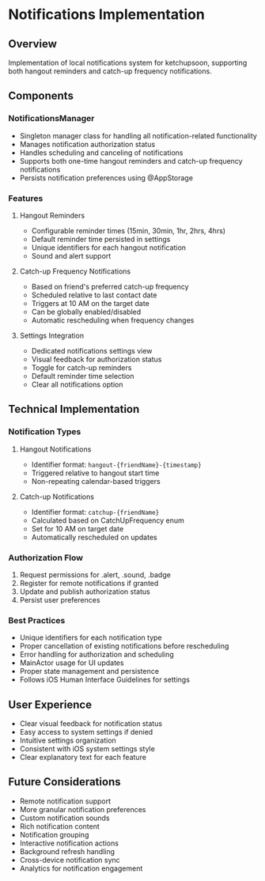 # Notifications Implementation

## Overview
Implementation of local notifications system for ketchupsoon, supporting both hangout reminders and catch-up frequency notifications.

## Components

### NotificationsManager
- Singleton manager class for handling all notification-related functionality
- Manages notification authorization status
- Handles scheduling and canceling of notifications
- Supports both one-time hangout reminders and catch-up frequency notifications
- Persists notification preferences using @AppStorage

### Features
1. Hangout Reminders
   - Configurable reminder times (15min, 30min, 1hr, 2hrs, 4hrs)
   - Default reminder time persisted in settings
   - Unique identifiers for each hangout notification
   - Sound and alert support

2. Catch-up Frequency Notifications
   - Based on friend's preferred catch-up frequency
   - Scheduled relative to last contact date
   - Triggers at 10 AM on the target date
   - Can be globally enabled/disabled
   - Automatic rescheduling when frequency changes

3. Settings Integration
   - Dedicated notifications settings view
   - Visual feedback for authorization status
   - Toggle for catch-up reminders
   - Default reminder time selection
   - Clear all notifications option

## Technical Implementation

### Notification Types
1. Hangout Notifications
   - Identifier format: `hangout-{friendName}-{timestamp}`
   - Triggered relative to hangout start time
   - Non-repeating calendar-based triggers

2. Catch-up Notifications
   - Identifier format: `catchup-{friendName}`
   - Calculated based on CatchUpFrequency enum
   - Set for 10 AM on target date
   - Automatically rescheduled on updates

### Authorization Flow
1. Request permissions for .alert, .sound, .badge
2. Register for remote notifications if granted
3. Update and publish authorization status
4. Persist user preferences

### Best Practices
- Unique identifiers for each notification type
- Proper cancellation of existing notifications before rescheduling
- Error handling for authorization and scheduling
- MainActor usage for UI updates
- Proper state management and persistence
- Follows iOS Human Interface Guidelines for settings

## User Experience
- Clear visual feedback for notification status
- Easy access to system settings if denied
- Intuitive settings organization
- Consistent with iOS system settings style
- Clear explanatory text for each feature

## Future Considerations
- Remote notification support
- More granular notification preferences
- Custom notification sounds
- Rich notification content
- Notification grouping
- Interactive notification actions
- Background refresh handling
- Cross-device notification sync
- Analytics for notification engagement 